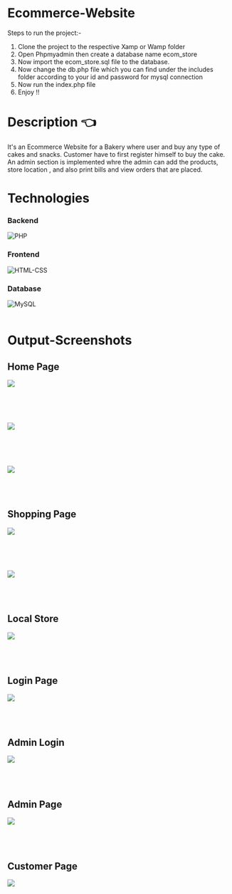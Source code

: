 
# Ecommerce-Website

Steps to run the project:-<br />
1. Clone the project to the respective Xamp or Wamp folder<br/>
2. Open Phpmyadmin then create a database name  ecom_store<br />
3. Now import the ecom_store.sql file to the database.<br />
4. Now change the db.php file which you can find under the includes folder according to your id and password for mysql connection<br />
5. Now run the index.php file<br />
6. Enjoy !!

# Description :point_left:
It's an Ecommerce Website for a Bakery where user and buy any type of cakes and snacks. Customer have to first register himself to buy the cake. An admin section is implemented
whre the admin can add the products, store location , and also print bills and view orders that are placed.

# Technologies

### Backend
![PHP](https://blog.newrelic.com/wp-content/uploads/PHP_logo2.jpg)

### Frontend
![HTML-CSS](https://miro.medium.com/max/798/1*i607ZGRiS33cjjvLUK8QPA.png)

### Database
![MySQL](https://www.raintreeinc.com/wp-content/uploads/mysql.jpg)<br/><br/>

# Output-Screenshots<br/>
## Home Page
<img src="ss1..PNG"/><br/><br/><br/><br/>
##
<img src="ss2.PNG"/><br/><br/><br/><br/>
##
<img src="ss3.PNG"/><br/><br/><br/><br/>
## Shopping Page
<img src="ss4.PNG"/><br/><br/><br/><br/>
##
<img src="ss5.PNG"/><br/><br/><br/><br/>
## Local Store
<img src="ss6.PNG"/><br/><br/><br/><br/>
## Login Page
<img src="ss7.PNG"/><br/><br/><br/><br/>
## Admin Login
<img src="ss8.PNG"/><br/><br/><br/><br/>
## Admin Page
<img src="ss9.PNG"/><br/><br/><br/><br/>
## Customer Page
<img src="ss10.PNG"/><br/><br/><br/><br/>
